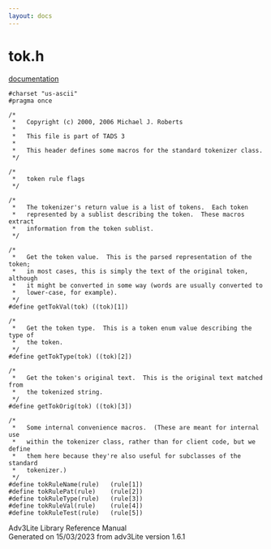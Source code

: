 ```yaml
---
layout: docs
---
```

# tok.h

[documentation](../file/tok.h.html)

    #charset "us-ascii"
    #pragma once

    /* 
     *   Copyright (c) 2000, 2006 Michael J. Roberts
     *   
     *   This file is part of TADS 3
     *   
     *   This header defines some macros for the standard tokenizer class.  
     */

    /* 
     *   token rule flags 
     */

    /*
     *   The tokenizer's return value is a list of tokens.  Each token
     *   represented by a sublist describing the token.  These macros extract
     *   information from the token sublist.  
     */

    /* 
     *   Get the token value.  This is the parsed representation of the token;
     *   in most cases, this is simply the text of the original token, although
     *   it might be converted in some way (words are usually converted to
     *   lower-case, for example).  
     */
    #define getTokVal(tok) ((tok)[1])

    /*
     *   Get the token type.  This is a token enum value describing the type of
     *   the token. 
     */
    #define getTokType(tok) ((tok)[2])

    /*
     *   Get the token's original text.  This is the original text matched from
     *   the tokenized string. 
     */
    #define getTokOrig(tok) ((tok)[3])

    /*
     *   Some internal convenience macros.  (These are meant for internal use
     *   within the tokenizer class, rather than for client code, but we define
     *   them here because they're also useful for subclasses of the standard
     *   tokenizer.)  
     */
    #define tokRuleName(rule)   (rule[1])
    #define tokRulePat(rule)    (rule[2])
    #define tokRuleType(rule)   (rule[3])
    #define tokRuleVal(rule)    (rule[4])
    #define tokRuleTest(rule)   (rule[5])



Adv3Lite Library Reference Manual  
Generated on 15/03/2023 from adv3Lite version 1.6.1


